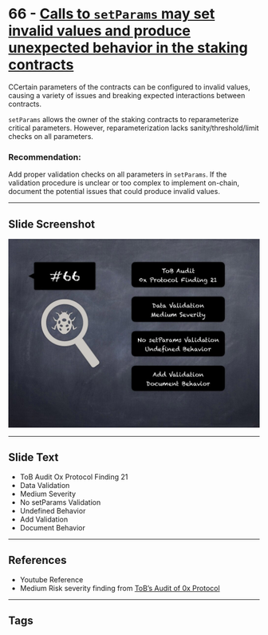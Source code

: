 
# 66 - [Calls to `setParams` may set invalid values and produce unexpected behavior in the staking contracts](./Calls%20to%20`setParams`%20may%20set%20invalid%20values%20and%20produce%20unexpected%20behavior%20in%20the%20staking%20contracts.md)

CCertain parameters of the contracts can be configured to invalid values, causing a variety of issues and breaking expected interactions between contracts. 

`setParams` allows the owner of the staking contracts to reparameterize critical parameters. However, reparameterization lacks sanity/threshold/limit checks on all parameters.

### Recommendation:
Add proper validation checks on all parameters in `setParams`. If the validation procedure is unclear or too complex to implement on-chain, document the potential issues that could produce invalid values.
___
## Slide Screenshot
![066.jpg](../../images/7.%20Audit%20Findings%20101/066.jpg)
___
## Slide Text
- ToB Audit Ox Protocol Finding 21
- Data Validation
- Medium Severity
- No setParams Validation
- Undefined Behavior
- Add Validation
- Document Behavior
___
## References
- Youtube Reference
- Medium Risk severity finding from [ToB’s Audit of 0x Protocol](https://github.com/trailofbits/publications/blob/master/reviews/0x-protocol.pdf)
___
## Tags
